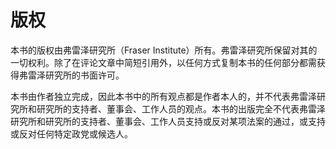 # 版权
本书的版权由弗雷泽研究所（Fraser Institute）所有。弗雷泽研究所保留对其的一切权利。除了在评论文章中简短引用外，以任何方式复制本书的任何部分都需获得弗雷泽研究所的书面许可。

本书由作者独立完成，因此本书中的所有观点都是作者本人的，并不代表弗雷泽研究所和研究所的支持者、董事会、工作人员的观点。本书的出版完全不代表弗雷泽研究所和研究所的支持者、董事会、工作人员支持或反对某项法案的通过，或支持或反对任何特定政党或候选人。
